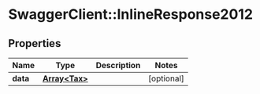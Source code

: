 # SwaggerClient::InlineResponse2012

## Properties
Name | Type | Description | Notes
------------ | ------------- | ------------- | -------------
**data** | [**Array&lt;Tax&gt;**](Tax.md) |  | [optional] 



